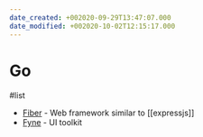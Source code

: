 ```yaml
---
date_created: +002020-09-29T13:47:07.000
date_modified: +002020-10-02T12:15:17.000
---
```


# Go

#list

* [Fiber](https://github.com/gofiber/fiber) - Web framework similar to [[expressjs]]
* [Fyne](https://github.com/fyne-io/fyne) - UI toolkit
